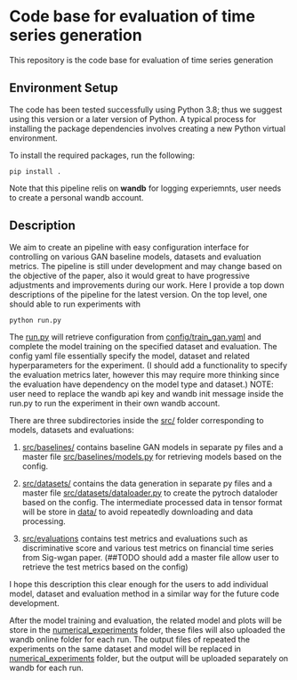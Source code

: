 Code base for evaluation of time series generation 
========================================

This repository is the code base for evaluation of time series generation 

## Environment Setup
The code has been tested successfully using Python 3.8; thus we suggest using this version or a later version of Python. A typical process for installing the package dependencies involves creating a new Python virtual environment.

To install the required packages, run the following:
```console
pip install .
```
Note that this pipeline relis on **wandb** for logging experiemnts, user needs to create a personal wandb account. 

## Description 

 We aim to create an pipeline with easy configuration interface for controlling on various GAN baseline models, datasets and evaluation metrics. The pipeline is still under development and may change based on the objective of the paper, also it would great to have progressive adjustments and improvements during our work.
Here I provide a top down descriptions of the pipeline for the latest version. On the top level, one should able to run experiments with
 
 ```console
 python run.py
 ```
 The [run.py](run.py) will retrieve configuration from [config/train_gan.yaml](config/train_gan.yaml) and complete the model training on the specified dataset and evaluation. The config yaml file essentially specify the model, dataset and related hyperparameters for the experiment. (I should add a functionality to specify the evaluation metrics later, however this may require more thinking since the evaluation have dependency on the model type and dataset.)
NOTE: user need to replace the wandb api key and wandb init message inside the run.py to run the experiment in their own wandb account.

There are three subdirectories inside the [src/](src/) folder corresponding to models, datasets and evaluations:
1. [src/baselines/](src/baselines/) contains baseline GAN models in separate py files and a master file [src/baselines/models.py](src/baselines/models.py) for retrieving models based on the config.

2. [src/datasets/](src/datasets/) contains the data generation in separate py files and a master file [src/datasets/dataloader.py](src/datasets/dataloader.py) to create the pytroch dataloder based on the config. The intermediate processed data in tensor format will be store in [data/](data/) to avoid repeatedly downloading and data processing. 

3. [src/evaluations](src/evaluations/) contains test metrics and evaluations such as discriminative score and various test metrics on financial time series from Sig-wgan paper. (##TODO should add a master file allow user to retrieve the test metrics based on the config)

I hope this description this clear enough for the users to add individual model, dataset and evaluation method in a similar way for the future code development.  

After the model training and evaluation, the related model and plots will be store in the [numerical_experiments](numerical_experiemtns) folder, these files will also uploaded the wandb online folder for each run. The output files of repeated the experiments on the same dataset and model will be replaced in [numerical_experiments](numerical_experiemtns) folder, but the output will be uploaded separately on wandb for each run. 

